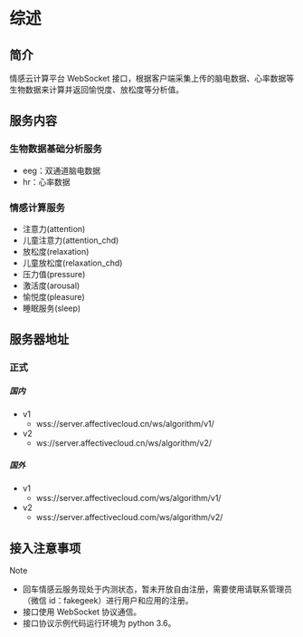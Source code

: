 # 综述

## 简介
情感云计算平台 WebSocket 接口，根据客户端采集上传的脑电数据、心率数据等生物数据来计算并返回愉悦度、放松度等分析值。

## 服务内容
### 生物数据基础分析服务
- eeg：双通道脑电数据
- hr：心率数据

### 情感计算服务
- 注意力(attention)
- 儿童注意力(attention_chd)
- 放松度(relaxation)
- 儿童放松度(relaxation_chd)
- 压力值(pressure)
- 激活度(arousal)
- 愉悦度(pleasure)
- 睡眠服务(sleep)

## 服务器地址
### 正式
##### 国内
- v1
  - wss://server.affectivecloud.cn/ws/algorithm/v1/
- v2
  - ws://server.affectivecloud.cn/ws/algorithm/v2/

##### 国外
- v1
    - wss://server.affectivecloud.com/ws/algorithm/v1/
- v2
    - wss://server.affectivecloud.com/ws/algorithm/v2/

## 接入注意事项
> [!NOTE]
> * 回车情感云服务现处于内测状态，暂未开放自由注册，需要使用请联系管理员（微信 id：fakegeek）进行用户和应用的注册。
> * 接口使用 WebSocket 协议通信。
> * 接口协议示例代码运行环境为 python 3.6。
